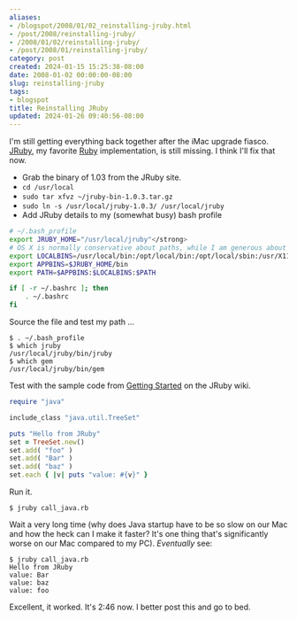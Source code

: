 ```yaml
---
aliases:
- /blogspot/2008/01/02_reinstalling-jruby.html
- /post/2008/reinstalling-jruby/
- /2008/01/02/reinstalling-jruby/
- /post/2008/01/reinstalling-jruby/
category: post
created: 2024-01-15 15:25:38-08:00
date: 2008-01-02 00:00:00-08:00
slug: reinstalling-jruby
tags:
- blogspot
title: Reinstalling JRuby
updated: 2024-01-26 09:40:56-08:00
---
```


I'm still getting everything back together after the iMac upgrade fiasco. [JRuby](http://jruby.org), my favorite [Ruby](../../../card/Ruby.md) implementation, is still missing. I think I'll fix that now.

<!--more-->

* Grab the binary of 1.03 from the JRuby site.
* `cd /usr/local`
* `sudo tar xfvz ~/jruby-bin-1.0.3.tar.gz`
* `sudo ln -s /usr/local/jruby-1.0.3/ /usr/local/jruby`
* Add JRuby details to my (somewhat busy) bash profile

````bash
# ~/.bash_profile
export JRUBY_HOME="/usr/local/jruby"</strong>
# OS X is normally conservative about paths, while I am generous about them.
export LOCALBINS=/usr/local/bin:/opt/local/bin:/opt/local/sbin:/usr/X11R6/bin
export APPBINS=$JRUBY_HOME/bin
export PATH=$APPBINS:$LOCALBINS:$PATH

if [ -r ~/.bashrc ]; then
    . ~/.bashrc
fi
````

Source the file and test my path ...

````
$ . ~/.bash_profile
$ which jruby
/usr/local/jruby/bin/jruby
$ which gem
/usr/local/jruby/bin/gem
````

Test with the sample code from [Getting Started](https://github.com/jruby/jruby/wiki/GettingStarted) on the JRuby wiki.

````ruby
require "java"

include_class "java.util.TreeSet"

puts "Hello from JRuby"
set = TreeSet.new()
set.add( "foo" )
set.add( "Bar" )
set.add( "baz" )
set.each { |v| puts "value: #{v}" }
````

Run it.

````
$ jruby call_java.rb
````

Wait a very long time (why does Java startup have to be so slow on our Mac and how the heck can I make it faster? It's one thing that's significantly worse on our Mac compared to my PC). *Eventually* see:

````
$ jruby call_java.rb
Hello from JRuby
value: Bar
value: baz
value: foo
````

Excellent, it worked. It's 2:46 now. I better post this and go to bed.